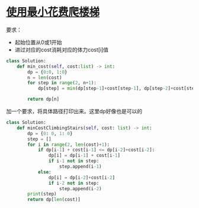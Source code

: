 # [使用最小花费爬楼梯](https://leetcode-cn.com/problems/min-cost-climbing-stairs/)

要求：

* 起始位置从0或1开始
* 进过对应的cost消耗对应的体力cost[i]值

```python
class Solution:
    def min_cost(self, cost:list) -> int:
        dp = {0:0, 1:0}
        n = len(cost)
        for step in range(2, n+1):
            dp[step] = min(dp[step-1]+cost[step-1], dp[step-2]+cost[step-2])

        return dp[n]
```

加一个要求，将具体路径打印出来。这里dp好像也是可以的
```python
class Solution:
    def minCostClimbingStairs(self, cost: list) -> int:
        dp = {0: 0, 1: 0}
        step = []
        for i in range(2, len(cost)+1):
            if dp[i-1] + cost[i-1] <= dp[i-2]+cost[i-2]:
                dp[i] = dp[i-1] + cost[i-1]
                if i-1 not in step:
                    step.append(i-1)
            else:
                dp[i] = dp[i-2]+cost[i-2]
                if i-2 not in step:
                    step.append(i-2)
        print(step)
        return dp[len(cost)]
```
